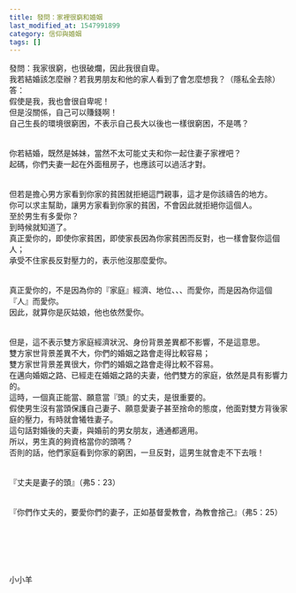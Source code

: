 ```yaml
---
title: 發問：家裡很窮和婚姻
last_modified_at: 1547991899
category: 信仰與婚姻
tags: []
---
```


發問：我家很窮，也很破爛，因此我很自卑。<br>我若結婚該怎麼辦？若我男朋友和他的家人看到了會怎麼想我？（隱私全去除）<br><!--more-->答：<br>假使是我，我也會很自卑呢！<br>但是沒關係，自己可以賺錢啊！<br>自己生長的環境很窮困，不表示自己長大以後也一樣很窮困，不是嗎？<br><br><br>你若結婚，既然是姊妹，當然不太可能丈夫和你一起住妻子家裡吧？<br>起碼，你們夫妻一起在外面租房子，也應該可以過活才對。<br><br><br>但若是擔心男方家看到你家的貧困就拒絕這門親事，這才是你該禱告的地方。<br>你可以求主幫助，讓男方家看到你家的貧困，不會因此就拒絕你這個人。<br>至於男生有多愛你？<br>到時候就知道了。<br>真正愛你的，即使你家貧困，即使家長因為你家貧困而反對，也一樣會娶你這個人；<br>承受不住家長反對壓力的，表示他沒那麼愛你。<br><br><br>真正愛你的，不是因為你的『家庭』經濟、地位、、、而愛你，而是因為你這個『人』而愛你。<br>因此，就算你是灰姑娘，他也依然愛你。<br><br><br>但是，這不表示雙方家庭經濟狀況、身份背景差異都不影響，不是這意思。<br>雙方家世背景差異不大，你們的婚姻之路會走得比較容易；<br>雙方家世背景差異很大，你們的婚姻之路會走得比較不容易。<br>在邁向婚姻之路、已經走在婚姻之路的夫妻，他們雙方的家庭，依然是具有影響力的。<br>這時，一個真正能當、願意當『頭』的丈夫，是很重要的。<br>假使男生沒有當頭保護自己妻子、願意愛妻子甚至捨命的態度，他面對雙方背後家庭的壓力，有時就會犧牲妻子。<br>這句話對婚後的夫妻，與婚前的男女朋友，通通都適用。<br>所以，男生真的夠資格當你的頭嗎？<br>否則的話，他們家庭看到你家的窮困，一旦反對，這男生就會走不下去哦！<br><br><br>『丈夫是妻子的頭』（弗5：23）<br><br><br>『你們作丈夫的，要愛你們的妻子，正如基督愛教會，為教會捨己』（弗5：25）<br><br><br><br><br><br><br>小小羊<br><br><br><br><br><br><br><br><br>
